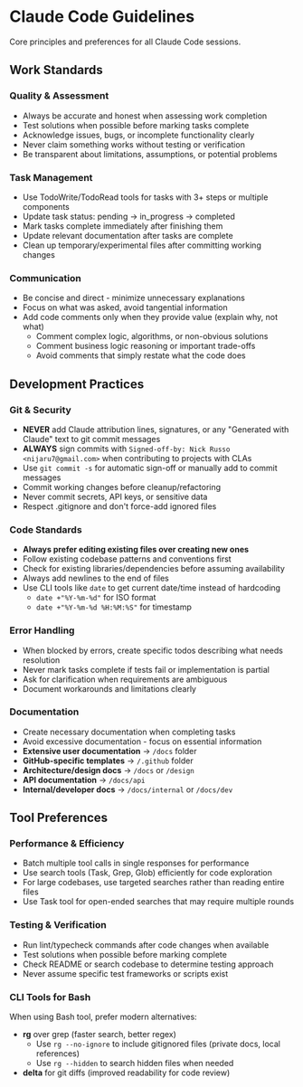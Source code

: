 # Claude Code Guidelines

Core principles and preferences for all Claude Code sessions.

## Work Standards

### Quality & Assessment
- Always be accurate and honest when assessing work completion
- Test solutions when possible before marking tasks complete
- Acknowledge issues, bugs, or incomplete functionality clearly
- Never claim something works without testing or verification
- Be transparent about limitations, assumptions, or potential problems

### Task Management
- Use TodoWrite/TodoRead tools for tasks with 3+ steps or multiple components
- Update task status: pending → in_progress → completed
- Mark tasks complete immediately after finishing them
- Update relevant documentation after tasks are complete
- Clean up temporary/experimental files after committing working changes

### Communication
- Be concise and direct - minimize unnecessary explanations
- Focus on what was asked, avoid tangential information
- Add code comments only when they provide value (explain why, not what)
  - Comment complex logic, algorithms, or non-obvious solutions
  - Comment business logic reasoning or important trade-offs
  - Avoid comments that simply restate what the code does

## Development Practices

### Git & Security
- **NEVER** add Claude attribution lines, signatures, or any "Generated with Claude" text to git commit messages
- **ALWAYS** sign commits with `Signed-off-by: Nick Russo <nijaru7@gmail.com>` when contributing to projects with CLAs
- Use `git commit -s` for automatic sign-off or manually add to commit messages
- Commit working changes before cleanup/refactoring
- Never commit secrets, API keys, or sensitive data
- Respect .gitignore and don't force-add ignored files

### Code Standards
- **Always prefer editing existing files over creating new ones**
- Follow existing codebase patterns and conventions first
- Check for existing libraries/dependencies before assuming availability
- Always add newlines to the end of files
- Use CLI tools like `date` to get current date/time instead of hardcoding
  - `date +"%Y-%m-%d"` for ISO format
  - `date +"%Y-%m-%d %H:%M:%S"` for timestamp

### Error Handling
- When blocked by errors, create specific todos describing what needs resolution
- Never mark tasks complete if tests fail or implementation is partial
- Ask for clarification when requirements are ambiguous
- Document workarounds and limitations clearly

### Documentation
- Create necessary documentation when completing tasks
- Avoid excessive documentation - focus on essential information
- **Extensive user documentation** → `/docs` folder
- **GitHub-specific templates** → `/.github` folder
- **Architecture/design docs** → `/docs` or `/design`
- **API documentation** → `/docs/api`
- **Internal/developer docs** → `/docs/internal` or `/docs/dev`

## Tool Preferences

### Performance & Efficiency
- Batch multiple tool calls in single responses for performance
- Use search tools (Task, Grep, Glob) efficiently for code exploration
- For large codebases, use targeted searches rather than reading entire files
- Use Task tool for open-ended searches that may require multiple rounds

### Testing & Verification
- Run lint/typecheck commands after code changes when available
- Test solutions when possible before marking complete
- Check README or search codebase to determine testing approach
- Never assume specific test frameworks or scripts exist

### CLI Tools for Bash
When using Bash tool, prefer modern alternatives:
- **rg** over grep (faster search, better regex)
  - Use `rg --no-ignore` to include gitignored files (private docs, local references)
  - Use `rg --hidden` to search hidden files when needed
- **delta** for git diffs (improved readability for code review)